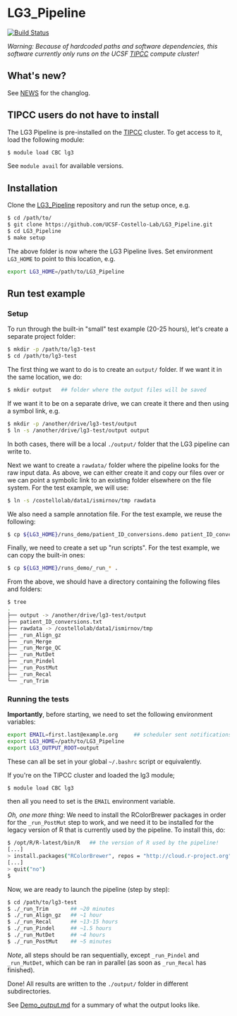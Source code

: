 # LG3_Pipeline

[![Build Status](https://travis-ci.org/UCSF-Costello-Lab/LG3_Pipeline.svg?branch=develop)](https://travis-ci.org/UCSF-Costello-Lab/LG3_Pipeline)


_Warning: Because of hardcoded paths and software dependencies, this software currently only runs on the UCSF [TIPCC] compute cluster!_


## What's new?

See [NEWS](NEWS.md) for the changlog.


## TIPCC users do not have to install

The LG3 Pipeline is pre-installed on the [TIPCC] cluster.  To get access to it, load the following module:

```sh
$ module load CBC lg3
```

See `module avail` for available versions.


## Installation

Clone the [LG3_Pipeline] repository and run the setup once, e.g.

```sh
$ cd /path/to/
$ git clone https://github.com/UCSF-Costello-Lab/LG3_Pipeline.git
$ cd LG3_Pipeline
$ make setup
```

The above folder is now where the LG3 Pipeline lives.  Set environment `LG3_HOME` to point to this location, e.g.

```sh
export LG3_HOME=/path/to/LG3_Pipeline
```


## Run test example

### Setup

To run through the built-in "small" test example (20-25 hours), let's create a separate project folder:
```sh
$ mkdir -p /path/to/lg3-test
$ cd /path/to/lg3-test
```

The first thing we want to do is to create an `output/` folder.  If we want it in the same location, we do:
```sh
$ mkdir output   ## folder where the output files will be saved
```
If we want it to be on a separate drive, we can create it there and then using a symbol link, e.g.
```sh
$ mkdir -p /another/drive/lg3-test/output
$ ln -s /another/drive/lg3-test/output output
```
In both cases, there will be a local `./output/` folder that the LG3 pipeline can write to.

Next we want to create a `rawdata/` folder where the pipeline looks for the raw input data.  As above, we can either create it and copy our files over or we can point a symbolic link to an existing folder elsewhere on the file system.  For the test example, we will use:
```sh
$ ln -s /costellolab/data1/ismirnov/tmp rawdata
```

We also need a sample annotation file.  For the test example, we reuse the following:
```sh
$ cp ${LG3_HOME}/runs_demo/patient_ID_conversions.demo patient_ID_conversions.txt
```

Finally, we need to create a set up "run scripts".  For the test example, we can copy the built-in ones:
```sh
$ cp ${LG3_HOME}/runs_demo/_run_* .
```

From the above, we should have a directory containing the following files and folders:
```sh
$ tree
.
├── output -> /another/drive/lg3-test/output
├── patient_ID_conversions.txt
├── rawdata -> /costellolab/data1/ismirnov/tmp
├── _run_Align_gz
├── _run_Merge
├── _run_Merge_QC
├── _run_MutDet
├── _run_Pindel
├── _run_PostMut
├── _run_Recal
└── _run_Trim
```


### Running the tests

**Importantly**, before starting, we need to set the following environment variables:
```sh
export EMAIL=first.last@example.org     ## scheduler sent notifications here!
export LG3_HOME=/path/to/LG3_Pipeline
export LG3_OUTPUT_ROOT=output
```
These can all be set in your global `~/.bashrc` script or equivalently.

If you're on the TIPCC cluster and loaded the lg3 module;
```sh
$ module load CBC lg3
```
then all you need to set is the `EMAIL` environment variable.


_Oh, one more thing_:  We need to install the RColorBrewer packages in order for the `_run_PostMut` step to work, and we need it to be installed for the legacy version of R that is currently used by the pipeline.  To install this, do:

```sh
$ /opt/R/R-latest/bin/R   ## the version of R used by the pipeline!
[...]
> install.packages("RColorBrewer", repos = "http://cloud.r-project.org")
[...]
> quit("no")
$
```


Now, we are ready to launch the pipeline (step by step):

``` sh
$ cd /path/to/lg3-test
$ ./_run_Trim       ## ~20 minutes
$ ./_run_Align_gz   ## ~1 hour
$ ./_run_Recal      ## ~13-15 hours
$ ./_run_Pindel     ## ~1.5 hours
$ ./_run_MutDet     ## ~4 hours
$ ./_run_PostMut    ## ~5 minutes
```

_Note_, all steps should be ran sequentially, except `_run_Pindel` and `_run_MutDet`, which can be ran in parallel (as soon as `_run_Recal` has finished).

Done!  All results are written to the `./output/` folder in different subdirectories.


See [Demo_output.md](run_demo/Demo_output.md) for a summary of what the output looks like.


[LG3_Pipeline]: https://github.com/UCSF-Costello-Lab/LG3_Pipeline
[TIPCC]: https://ucsf-ti.github.io/tipcc-web/